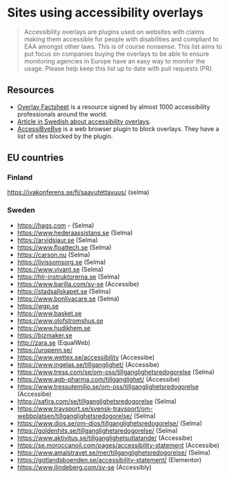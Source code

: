 # Sites using accessibility overlays
> Accessibility overlays are plugins used on websites with claims making them accessible for people with disabilities and compliant to EAA amongst other laws. This is of course nonsense.
> This list aims to put focus on companies buying the overlays to be able to ensure monitoring agencies in Europe have an easy way to monitor the usage.
> Please help keep this list up to date with pull requests (PR).

## Resources
- [Overlay Factsheet](https://overlayfactsheet.com/en/#what-is-a-web-accessibility-overlay) is a resource signed by almost 1000 accessibility professionals around the world.
- [Article in Swedish about accessibility overlays](https://webperf.se/articles/t12toverlagg/).
- [AccessiByeBye](https://www.accessibyebye.org/ ) is a web browser plugin to block overlays. They have a list of sites blocked by the plugin.

## EU countries

### Finland
https://ivakonferens.se/fi/saavutettavuus/ (selma)

### Sweden
- https://hags.com - (Selma)
- https://www.hederaassistans.se (Selma)
- https://arvidsjaur.se (Selma)
- https://www.floattech.se (Selma)
- https://carson.nu (Selma)
- https://livissomsorg.se (Selma)
- https://www.vivant.se (Selma)
- https://hlr-instruktorerna.se (Selma)
- https://www.barilla.com/sv-se (Accessibe)
- https://stadsallskapet.se (Selma)
- https://www.bonlivacare.se (Selma)
- https://wgp.se
- https://www.basket.se
- https://www.olofstromshus.se
- https://www.hudikhem.se
- https://bizmaker.se
- http://zara.se (EqualWeb)
- https://uropenn.se/
- https://www.wettex.se/accessibility (Accessibe)
- https://www.ingelas.se/tillganglighet/ (Accessibe)
- https://www.tress.com/se/om-oss/tillganglighetsredogorelse (Selma)
- https://www.agb-pharma.com/tillganglighet/ (Accessibe)
- https://www.tressutemiljo.se/om-oss/tillganglighetsredogorelse (Accessibe)
- https://safira.com/se/tillganglighetsredogorelse (Selma)
- https://www.travsport.se/svensk-travsport/om-webbplatsen/tillganglighetsredogorelse/ (Selma)
- https://www.dios.se/om-dios/tillganglighetsredogorelse/ (Selma)
- https://goldenhits.se/tillganglighetsredogorelse/ (Selma)
- https://www.aktivitus.se/tillganglighetsutlatande/ (Accessibe)
- https://se.moroccanoil.com/pages/accessibility-statement (Accessibe)
- https://www.amalstravet.se/mer/tillganglighetsredogorelse/ (Selma)
- https://gotlandsboenden.se/accessibility-statement/ (Elementor)
- https://www.jlindeberg.com/sv-se (Accessibly)

